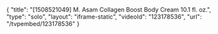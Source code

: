 {
    "title": "[1508521049] M. Asam Collagen Boost Body Cream 10.1 fl. oz.",
    "type": "solo",
    "layout": "iframe-static",
    "videoId": "123178536",
    "url": "\/tvpembed\/123178536"
}